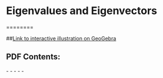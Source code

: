 # Eigenvalues and Eigenvectors
========

##[Link to interactive illustration on GeoGebra](https://www.geogebra.org/m/wnataapv "Eigenvalues and Eigenvectors, final")

## PDF Contents:

-[](#)
-[](#)
-[](#)
-[](#)
-[](#)
